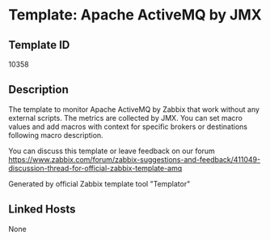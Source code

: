 # Template: Apache ActiveMQ by JMX

## Template ID
10358

## Description
The template to monitor Apache ActiveMQ by Zabbix that work without any external scripts.
The metrics are collected by JMX.
You can set macro values and add macros with context for specific brokers or destinations following macro description.

You can discuss this template or leave feedback on our forum https://www.zabbix.com/forum/zabbix-suggestions-and-feedback/411049-discussion-thread-for-official-zabbix-template-amq

Generated by official Zabbix template tool "Templator"

## Linked Hosts
None

